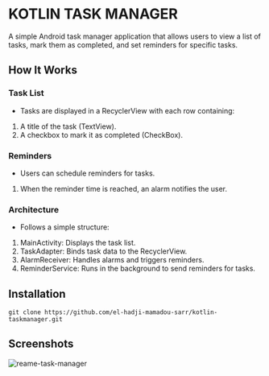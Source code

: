 # KOTLIN TASK MANAGER
A simple Android task manager application that allows users to view a list of tasks, mark them as completed, and set reminders for specific tasks.

## How It Works

### Task List
- Tasks are displayed in a RecyclerView with each row containing:
1. A title of the task (TextView).
2. A checkbox to mark it as completed (CheckBox).

### Reminders
- Users can schedule reminders for tasks.
1. When the reminder time is reached, an alarm notifies the user.

### Architecture
- Follows a simple structure:
1. MainActivity: Displays the task list.
2. TaskAdapter: Binds task data to the RecyclerView.
3. AlarmReceiver: Handles alarms and triggers reminders.
4. ReminderService: Runs in the background to send reminders for tasks.

## Installation
``git clone https://github.com/el-hadji-mamadou-sarr/kotlin-taskmanager.git``

## Screenshots
![reame-task-manager](https://github.com/user-attachments/assets/57272368-c53f-4c00-a912-9d72af5b782a)

